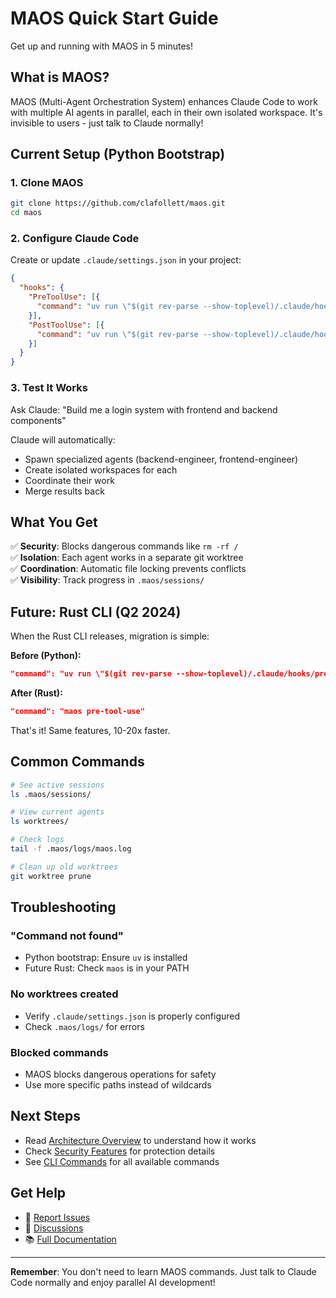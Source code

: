 # MAOS Quick Start Guide

Get up and running with MAOS in 5 minutes!

## What is MAOS?

MAOS (Multi-Agent Orchestration System) enhances Claude Code to work with multiple AI agents in parallel, each in their own isolated workspace. It's invisible to users - just talk to Claude normally!

## Current Setup (Python Bootstrap)

### 1. Clone MAOS

```bash
git clone https://github.com/clafollett/maos.git
cd maos
```

### 2. Configure Claude Code

Create or update `.claude/settings.json` in your project:

```json
{
  "hooks": {
    "PreToolUse": [{
      "command": "uv run \"$(git rev-parse --show-toplevel)/.claude/hooks/pre_tool_use.py\""
    }],
    "PostToolUse": [{
      "command": "uv run \"$(git rev-parse --show-toplevel)/.claude/hooks/post_tool_use.py\""
    }]
  }
}
```

### 3. Test It Works

Ask Claude: "Build me a login system with frontend and backend components"

Claude will automatically:
- Spawn specialized agents (backend-engineer, frontend-engineer)
- Create isolated workspaces for each
- Coordinate their work
- Merge results back

## What You Get

✅ **Security**: Blocks dangerous commands like `rm -rf /`  
✅ **Isolation**: Each agent works in a separate git worktree  
✅ **Coordination**: Automatic file locking prevents conflicts  
✅ **Visibility**: Track progress in `.maos/sessions/`  

## Future: Rust CLI (Q2 2024)

When the Rust CLI releases, migration is simple:

**Before (Python):**
```json
"command": "uv run \"$(git rev-parse --show-toplevel)/.claude/hooks/pre_tool_use.py\""
```

**After (Rust):**
```json
"command": "maos pre-tool-use"
```

That's it! Same features, 10-20x faster.

## Common Commands

```bash
# See active sessions
ls .maos/sessions/

# View current agents
ls worktrees/

# Check logs
tail -f .maos/logs/maos.log

# Clean up old worktrees
git worktree prune
```

## Troubleshooting

### "Command not found"
- Python bootstrap: Ensure `uv` is installed
- Future Rust: Check `maos` is in your PATH

### No worktrees created
- Verify `.claude/settings.json` is properly configured
- Check `.maos/logs/` for errors

### Blocked commands
- MAOS blocks dangerous operations for safety
- Use more specific paths instead of wildcards

## Next Steps

- Read [Architecture Overview](../ARCHITECTURE.md) to understand how it works
- Check [Security Features](./features/security.md) for protection details
- See [CLI Commands](./cli/commands.md) for all available commands

## Get Help

- 🐛 [Report Issues](https://github.com/clafollett/maos/issues)
- 💬 [Discussions](https://github.com/clafollett/maos/discussions)
- 📚 [Full Documentation](../README.md)

---

**Remember**: You don't need to learn MAOS commands. Just talk to Claude Code normally and enjoy parallel AI development!